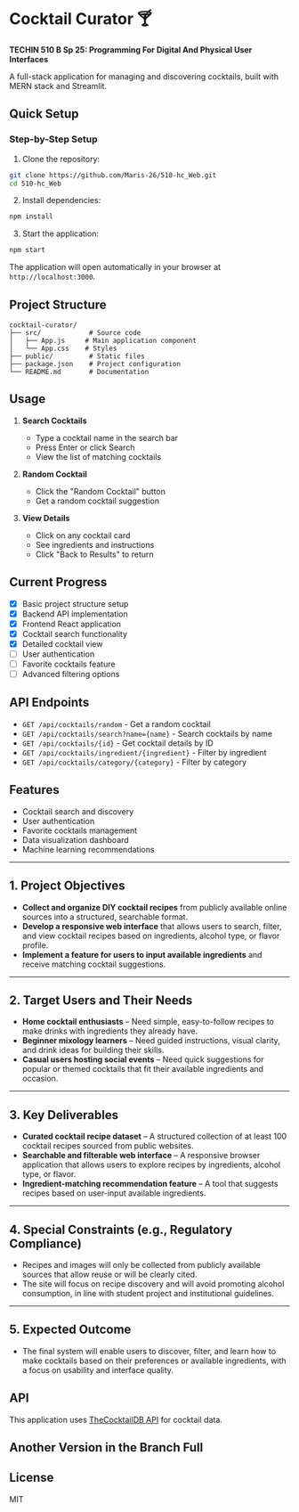 # Cocktail Curator 🍸  
**TECHIN 510 B Sp 25: Programming For Digital And Physical User Interfaces**

A full-stack application for managing and discovering cocktails, built with MERN stack and Streamlit.

## Quick Setup

### Step-by-Step Setup
1. Clone the repository:
```bash
git clone https://github.com/Maris-26/510-hc_Web.git
cd 510-hc_Web
```

2. Install dependencies:
```bash
npm install
```

3. Start the application:
```bash
npm start
```

The application will open automatically in your browser at `http://localhost:3000`.

## Project Structure
```
cocktail-curator/
├── src/            # Source code
│   ├── App.js     # Main application component
│   └── App.css    # Styles
├── public/         # Static files
├── package.json    # Project configuration
└── README.md       # Documentation
```

## Usage

1. **Search Cocktails**
   - Type a cocktail name in the search bar
   - Press Enter or click Search
   - View the list of matching cocktails

2. **Random Cocktail**
   - Click the "Random Cocktail" button
   - Get a random cocktail suggestion

3. **View Details**
   - Click on any cocktail card
   - See ingredients and instructions
   - Click "Back to Results" to return


## Current Progress

- [x] Basic project structure setup
- [x] Backend API implementation
- [x] Frontend React application
- [x] Cocktail search functionality
- [x] Detailed cocktail view
- [ ] User authentication
- [ ] Favorite cocktails feature
- [ ] Advanced filtering options

## API Endpoints

- `GET /api/cocktails/random` - Get a random cocktail
- `GET /api/cocktails/search?name={name}` - Search cocktails by name
- `GET /api/cocktails/{id}` - Get cocktail details by ID
- `GET /api/cocktails/ingredient/{ingredient}` - Filter by ingredient
- `GET /api/cocktails/category/{category}` - Filter by category

## Features
- Cocktail search and discovery
- User authentication
- Favorite cocktails management
- Data visualization dashboard
- Machine learning recommendations

---

## 1. Project Objectives

- **Collect and organize DIY cocktail recipes** from publicly available online sources into a structured, searchable format.  
- **Develop a responsive web interface** that allows users to search, filter, and view cocktail recipes based on ingredients, alcohol type, or flavor profile.  
- **Implement a feature for users to input available ingredients** and receive matching cocktail suggestions.

---

## 2. Target Users and Their Needs

- **Home cocktail enthusiasts** – Need simple, easy-to-follow recipes to make drinks with ingredients they already have.  
- **Beginner mixology learners** – Need guided instructions, visual clarity, and drink ideas for building their skills.  
- **Casual users hosting social events** – Need quick suggestions for popular or themed cocktails that fit their available ingredients and occasion.

---

## 3. Key Deliverables

- **Curated cocktail recipe dataset** – A structured collection of at least 100 cocktail recipes sourced from public websites.  
- **Searchable and filterable web interface** – A responsive browser application that allows users to explore recipes by ingredients, alcohol type, or flavor.  
- **Ingredient-matching recommendation feature** – A tool that suggests recipes based on user-input available ingredients.

---

## 4. Special Constraints (e.g., Regulatory Compliance)

- Recipes and images will only be collected from publicly available sources that allow reuse or will be clearly cited.  
- The site will focus on recipe discovery and will avoid promoting alcohol consumption, in line with student project and institutional guidelines.

---

## 5. Expected Outcome

- The final system will enable users to discover, filter, and learn how to make cocktails based on their preferences or available ingredients, with a focus on usability and interface quality.


## API
This application uses [TheCocktailDB API](https://www.thecocktaildb.com/api.php) for cocktail data.


## Another Version in the Branch Full


## License
MIT

